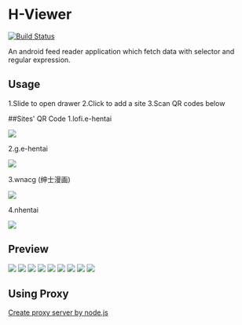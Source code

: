 # H-Viewer
[![Build Status](https://travis-ci.org/PureDark/H-Viewer.svg?branch=master)](https://travis-ci.org/PureDark/H-Viewer)

An android feed reader application which fetch data with selector and regular expression.

## Usage
1.Slide to open drawer
2.Click to add a site
3.Scan QR codes below

##Sites' QR Code
1.lofi.e-hentai

![](http://qr.api.cli.im/qr?data=http%3A%2F%2Fjsondepot.mcsky.org%2F2&level=H&transparent=&bgcolor=%23ffffff&forecolor=%23000000&blockpixel=12&marginblock=1&logourl=&size=220&kid=cliim&time=1471551054&key=aff7b1327ea3b458fdb945f7f090e5a2)

2.g.e-hentai

![](http://qr.api.cli.im/qr?data=http%3A%2F%2Fjsondepot.mcsky.org%2F3%2F&level=H&transparent=&bgcolor=%23ffffff&forecolor=%23000000&blockpixel=12&marginblock=1&logourl=&size=220&kid=cliim&time=1471550412&key=842f860ab35e69f59d5642282e90bfae)

3.wnacg (绅士漫画)

![](http://qr.api.cli.im/qr?data=http%3A%2F%2Fjsondepot.mcsky.org%2F4%2F&level=H&transparent=&bgcolor=%23ffffff&forecolor=%23000000&blockpixel=12&marginblock=1&logourl=&size=220&kid=cliim&time=1471550675&key=ede205f91f2bf93e94da8cf991d8bf7f)

4.nhentai

![](http://qr.api.cli.im/qr?data=http%3A%2F%2Fjsondepot.mcsky.org%2F5%2F&level=H&transparent=&bgcolor=%23ffffff&forecolor=%23000000&blockpixel=12&marginblock=1&logourl=&size=220&kid=cliim&time=1471550764&key=bc73f8054b1d4c0b2689ece096ef074e)

## Preview
![](https://github.com/PureDark/H-Viewer/raw/master/images/1.png)
![](https://github.com/PureDark/H-Viewer/raw/master/images/2.png)
![](https://github.com/PureDark/H-Viewer/raw/master/images/3.png)
![](https://github.com/PureDark/H-Viewer/raw/master/images/4.png)
![](https://github.com/PureDark/H-Viewer/raw/master/images/5.png)
![](https://github.com/PureDark/H-Viewer/raw/master/images/6.gif)
![](https://github.com/PureDark/H-Viewer/raw/master/images/7.gif)
![](https://github.com/PureDark/H-Viewer/raw/master/images/8.gif)
![](https://github.com/PureDark/H-Viewer/raw/master/images/9.png)

## Using Proxy

[Create proxy server by node.js](https://github.com/wspl/HProxy.js)
